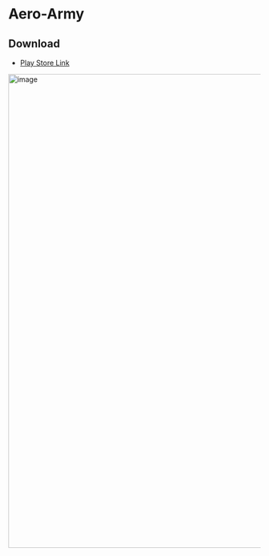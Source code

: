 # Aero-Army
## Download 
* [Play Store Link](https://play.google.com/store/apps/details?id=com.invoksion.Aeroforces)
<img width="945" alt="image" src="https://github.com/elemcraft/Aero-Army/assets/48006644/9c71fe0c-2dbf-4675-88e9-42f1e4e1374d">
